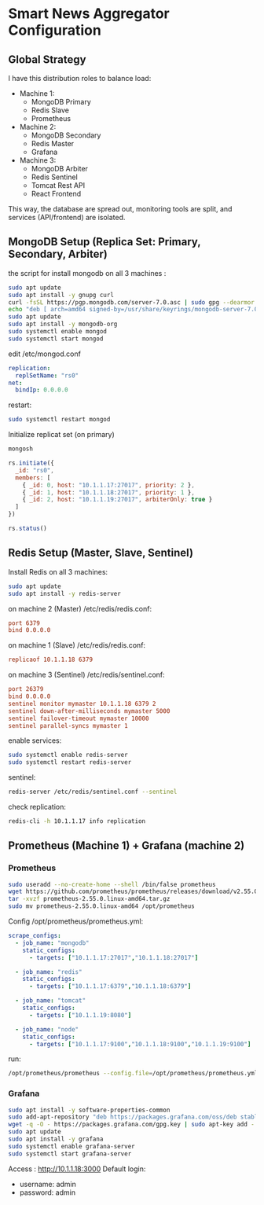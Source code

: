 # Smart News Aggregator Configuration


## Global Strategy

I have this distribution roles to balance load:

- Machine 1:
  - MongoDB Primary
  - Redis Slave
  - Prometheus
- Machine 2:
  - MongoDB Secondary
  - Redis Master
  - Grafana
- Machine 3:
  - MongoDB Arbiter
  - Redis Sentinel
  - Tomcat Rest API
  - React Frontend

This way, the database are spread out, monitoring tools are split, and services (API/frontend) are isolated.


## MongoDB Setup (Replica Set: Primary, Secondary, Arbiter)

the script for install mongodb on all 3 machines :
```bash
sudo apt update
sudo apt install -y gnupg curl
curl -fsSL https://pgp.mongodb.com/server-7.0.asc | sudo gpg --dearmor -o /usr/share/keyrings/mongodb-server-7.0.gpg
echo "deb [ arch=amd64 signed-by=/usr/share/keyrings/mongodb-server-7.0.gpg ] https://repo.mongodb.org/apt/ubuntu jammy/mongodb-org/7.0 multiverse" | sudo tee /etc/apt/sources.list.d/mongodb-org-7.0.list
sudo apt update
sudo apt install -y mongodb-org
sudo systemctl enable mongod
sudo systemctl start mongod
```


edit /etc/mongod.conf
```yaml
replication:
  replSetName: "rs0"
net:
  bindIp: 0.0.0.0
```


restart:
```bash
sudo systemctl restart mongod
```

Initialize replicat set (on primary)
```bash
mongosh
```

```javascript
rs.initiate({
  _id: "rs0",
  members: [
    { _id: 0, host: "10.1.1.17:27017", priority: 2 },
    { _id: 1, host: "10.1.1.18:27017", priority: 1 },
    { _id: 2, host: "10.1.1.19:27017", arbiterOnly: true }
  ]
})
```

```javascript
rs.status()
```


## Redis Setup (Master, Slave, Sentinel)

Install Redis on all 3 machines:
```bash
sudo apt update
sudo apt install -y redis-server
```

on machine 2 (Master) /etc/redis/redis.conf:
```ini
port 6379
bind 0.0.0.0
```

on machine 1 (Slave) /etc/redis/redis.conf:
```ini
replicaof 10.1.1.18 6379
```

on machine 3 (Sentinel) /etc/redis/sentinel.conf:
```ini
port 26379
bind 0.0.0.0
sentinel monitor mymaster 10.1.1.18 6379 2
sentinel down-after-milliseconds mymaster 5000
sentinel failover-timeout mymaster 10000
sentinel parallel-syncs mymaster 1
```


enable services:
```bash
sudo systemctl enable redis-server
sudo systemctl restart redis-server
```

sentinel:
```bash
redis-server /etc/redis/sentinel.conf --sentinel
```

check replication:
```bash
redis-cli -h 10.1.1.17 info replication
```


## Prometheus (Machine 1) + Grafana (machine 2)

### Prometheus

```bash
sudo useradd --no-create-home --shell /bin/false prometheus
wget https://github.com/prometheus/prometheus/releases/download/v2.55.0/prometheus-2.55.0.linux-amd64.tar.gz
tar -xvzf prometheus-2.55.0.linux-amd64.tar.gz
sudo mv prometheus-2.55.0.linux-amd64 /opt/prometheus
```

Config /opt/prometheus/prometheus.yml:
```yaml
scrape_configs:
  - job_name: "mongodb"
    static_configs:
      - targets: ["10.1.1.17:27017","10.1.1.18:27017"]

  - job_name: "redis"
    static_configs:
      - targets: ["10.1.1.17:6379","10.1.1.18:6379"]

  - job_name: "tomcat"
    static_configs:
      - targets: ["10.1.1.19:8080"]

  - job_name: "node"
    static_configs:
      - targets: ["10.1.1.17:9100","10.1.1.18:9100","10.1.1.19:9100"]
```

run:
```bash
/opt/prometheus/prometheus --config.file=/opt/prometheus/prometheus.yml
```

### Grafana

```bash
sudo apt install -y software-properties-common
sudo add-apt-repository "deb https://packages.grafana.com/oss/deb stable main"
wget -q -O - https://packages.grafana.com/gpg.key | sudo apt-key add -
sudo apt update
sudo apt install -y grafana
sudo systemctl enable grafana-server
sudo systemctl start grafana-server
```

Access : http://10.1.1.18:3000
Default login:
- username: admin
- password: admin




